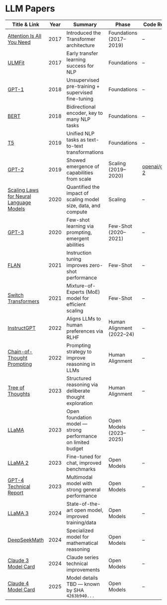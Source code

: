 
# LLM Papers

| Title & Link                                                                                     | Year | Summary                                                                                     | Phase                        | Code Repo |
|--------------------------------------------------------------------------------------------------|------|---------------------------------------------------------------------------------------------|------------------------------|-----------|
| [Attention Is All You Need](https://arxiv.org/abs/1706.03762)                                    | 2017 | Introduced the Transformer architecture                                                     | Foundations (2017–2019)     | –         |
| [ULMFit](https://arxiv.org/abs/1801.06146)                                                       | 2017 | Early transfer learning success for NLP                                                     | Foundations                 | –         |
| [GPT-1](https://cdn.openai.com/research-covers/language-unsupervised/language_understanding_paper.pdf) | 2018 | Unsupervised pre-training + supervised fine-tuning                                          | Foundations                 | –         |
| [BERT](https://arxiv.org/abs/1810.04805)                                                         | 2018 | Bidirectional encoder, key to many NLP tasks                                                | Foundations                 | –         |
| [T5](https://arxiv.org/abs/1910.10683)                                                           | 2019 | Unified NLP tasks as text-to-text transformations                                           | Foundations                 | –         |
| [GPT-2](https://openai.com/research/language-unsupervised)                                      | 2019 | Showed emergence of capabilities from scale                                                 | Scaling (2019–2020)        | [openai/gpt-2](https://github.com/openai/gpt-2) |
| [Scaling Laws for Neural Language Models](https://arxiv.org/abs/2001.08361)                     | 2020 | Quantified the impact of scaling model size, data, and compute                             | Scaling                     | –         |
| [GPT-3](https://arxiv.org/abs/2005.14165)                                                        | 2020 | Few-shot learning via prompting, emergent abilities                                         | Few-Shot (2020–2021)       | –         |
| [FLAN](https://arxiv.org/abs/2109.01652)                                                         | 2021 | Instruction tuning improves zero-shot performance                                           | Few-Shot                    | –         |
| [Switch Transformers](https://arxiv.org/abs/2101.03961)                                          | 2021 | Mixture-of-Experts (MoE) model for efficient scaling                                        | Few-Shot                    | –         |
| [InstructGPT](https://arxiv.org/abs/2203.02155)                                                  | 2022 | Aligns LLMs to human preferences via RLHF                                                  | Human Alignment (2022–24)  | –         |
| [Chain-of-Thought Prompting](https://arxiv.org/abs/2201.11903)                                   | 2022 | Prompting strategy to improve reasoning in LLMs                                             | Human Alignment             | –         |
| [Tree of Thoughts](https://arxiv.org/abs/2305.10601)                                             | 2023 | Structured reasoning via deliberate thought exploration                                     | Human Alignment             | –         |
| [LLaMA](https://arxiv.org/abs/2302.13971)                                                        | 2023 | Open foundation model — strong performance on limited budget                                | Open Models (2023–2025)    | –         |
| [LLaMA 2](https://arxiv.org/abs/2307.09288)                                                      | 2023 | Fine-tuned for chat, improved benchmarks                                                    | Open Models                 | –         |
| [GPT-4 Technical Report](https://openai.com/research/gpt-4)                                      | 2023 | Multimodal model with strong general performance                                            | Open Models                 | –         |
| [LLaMA 3](https://llama.meta.com/llama3/)                                                        | 2024 | State-of-the-art open model, improved training/data                                         | Open Models                 | –         |
| [DeepSeekMath](https://arxiv.org/abs/2405.10863)                                                 | 2024 | Specialized model for mathematical reasoning                                                | Open Models                 | –         |
| [Claude 3 Model Card](https://www.anthropic.com/news/claude-3)                                  | 2024 | Claude series technical improvements                                                        | Open Models                 | –         |
| [Claude 4 Model Card](https://www-cdn.anthropic.com/4263b940cabb546aa0e3283f35b686f4f3b2ff47.pdf             )                                                                          | 2025 | Model details TBD — known by SHA `4263b940...`                                              | Open Models                 | –         |
